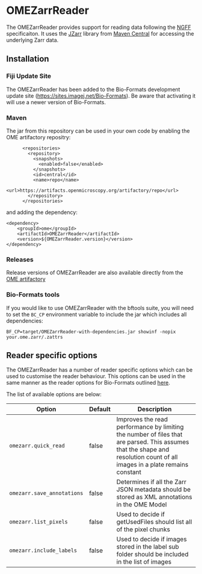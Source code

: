 # OMEZarrReader

The OMEZarrReader provides support for reading data following the [NGFF](https://ngff.openmicroscopy.org/)
specificaiton. It uses the [JZarr](https://github.com/zarr-developers/jzarr) library from [Maven Central](https://central.sonatype.com/artifact/dev.zarr/jzarr/) for accessing the underlying Zarr data.

## Installation

### Fiji Update Site

The OMEZarrReader has been added to the Bio-Formats development update site
(https://sites.imagej.net/Bio-Formats). Be aware that activating it will use
a newer version of Bio-Formats.

### Maven

The jar from this repository can be used in your own code by enabling the OME artifactory repositry:

```
      <repositories>
        <repository>
          <snapshots>
            <enabled>false</enabled>
          </snapshots>
          <id>central</id>
          <name>repo</name>
          <url>https://artifacts.openmicroscopy.org/artifactory/repo</url>
        </repository>
      </repositories>
```
and adding the dependency:
```
<dependency>
    <groupId>ome</groupId>
    <artifactId>OMEZarrReader</artifactId>
    <version>${OMEZarrReader.version}</version>
</dependency>
```

### Releases

Release versions of OMEZarrReader are also available directly from the [OME artifactory](https://artifacts.openmicroscopy.org/artifactory/webapp/browserepo.html?0&pathId=ome.releases:ome/OMEZarrReader)

### Bio-Formats tools

If you would like to use OMEZarrReader with the bftools suite, you will need to set the `BC_CP`
environment variable to include the jar which includes all dependencies:

```
BF_CP=target/OMEZarrReader-with-dependencies.jar showinf -nopix your.ome.zarr/.zattrs
```

## Reader specific options

The OMEZarrReader has a number of reader specific options which can be used to customise the reader behaviour. This options can be used in the same manner as the reader options for Bio-Formats outlined [here](https://bio-formats.readthedocs.io/en/latest/formats/options.html#usage). 

The list of available options are below:

| Option | Default | Description |
| --- | --- | --- |
| `omezarr.quick_read` | false | Improves the read performance by limiting the number of files that are parsed. This assumes that the shape and resolution count of all images in a plate remains constant  |
| `omezarr.save_annotations` | false | Determines if all the Zarr JSON metadata should be stored as XML annotations in the OME Model |
| `omezarr.list_pixels` | false | Used to decide if getUsedFiles should list all of the pixel chunks |
| `omezarr.include_labels` | false | Used to decide if images stored in the label sub folder should be included in the list of images |
